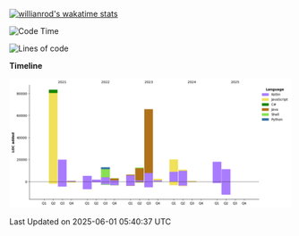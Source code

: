 
[![willianrod's wakatime stats](https://github-readme-stats.kituin.fun/api/wakatime?username=GreenDog&langs_count=8&layout=compact&hide=Other,Binary,JSON,Markdown)](https://wakatime.com/@GreenDog)

<!--START_SECTION:waka-->
![Code Time](http://img.shields.io/badge/Code%20Time-2%2C282%20hrs%2046%20mins-blue)

![Lines of code](https://img.shields.io/badge/From%20Hello%20World%20I%27ve%20Written-273.6%20thousand%20lines%20of%20code-blue)

**Timeline**

![Lines of Code chart](https://raw.githubusercontent.com/2891954521/2891954521/main/assets/bar_graph.png)


 Last Updated on 2025-06-01 05:40:37 UTC
<!--END_SECTION:waka-->

